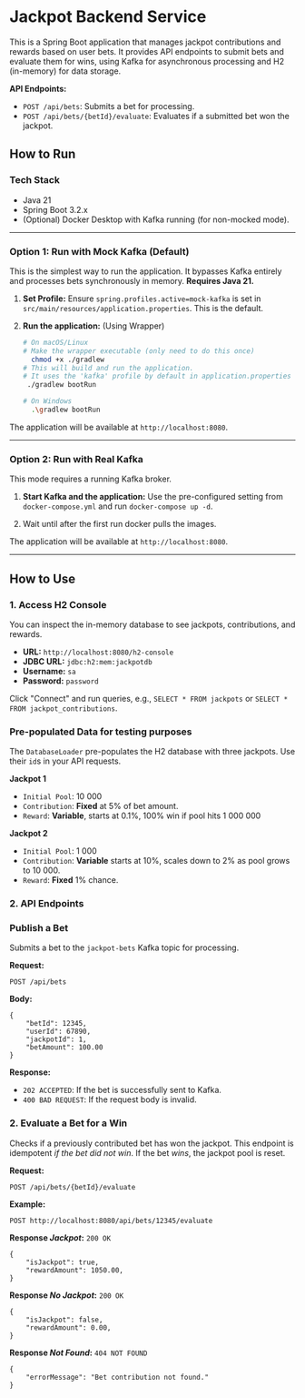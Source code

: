 # Jackpot Backend Service

This is a Spring Boot application that manages jackpot contributions and rewards based on user bets. It provides API endpoints to
submit bets and evaluate them for wins, using Kafka for asynchronous processing and H2 (in-memory) for data storage.

**API Endpoints:**

* `POST /api/bets`: Submits a bet for processing.
* `POST /api/bets/{betId}/evaluate`: Evaluates if a submitted bet won the jackpot.

## How to Run

### Tech Stack

* Java 21
* Spring Boot 3.2.x
* (Optional) Docker Desktop with Kafka running (for non-mocked mode).

---

### Option 1: Run with Mock Kafka (Default)

This is the simplest way to run the application. It bypasses Kafka entirely and processes bets synchronously in memory.
**Requires Java 21.**

1. **Set Profile:**
   Ensure `spring.profiles.active=mock-kafka` is set in `src/main/resources/application.properties`. This is the default.

2. **Run the application:**
   (Using Wrapper)
   ```bash
   # On macOS/Linux
   # Make the wrapper executable (only need to do this once)
     chmod +x ./gradlew
   # This will build and run the application.
   # It uses the 'kafka' profile by default in application.properties
    ./gradlew bootRun
   
   # On Windows
     .\gradlew bootRun
   ```

The application will be available at `http://localhost:8080`.

---

### Option 2: Run with Real Kafka

This mode requires a running Kafka broker.

1. **Start Kafka and the application:**
   Use the pre-configured setting from `docker-compose.yml` and run `docker-compose up -d`.

2. Wait until after the first run docker pulls the images.

The application will be available at `http://localhost:8080`.

---

## How to Use

### 1. Access H2 Console

You can inspect the in-memory database to see jackpots, contributions, and rewards.

* **URL:** `http://localhost:8080/h2-console`
* **JDBC URL:** `jdbc:h2:mem:jackpotdb`
* **Username:** `sa`
* **Password:** `password`

Click "Connect" and run queries, e.g., `SELECT * FROM jackpots` or `SELECT * FROM jackpot_contributions`.

### Pre-populated Data for testing purposes

The `DatabaseLoader` pre-populates the H2 database with three jackpots. Use their `id`s in your API requests.

**Jackpot 1**

* `Initial Pool`: 10 000
* `Contribution`: **Fixed** at 5% of bet amount.
* `Reward`: **Variable**, starts at 0.1%, 100% win if pool hits 1 000 000

**Jackpot 2**

* `Initial Pool`: 1 000
* `Contribution`: **Variable** starts at 10%, scales down to 2% as pool grows to 10 000.
* `Reward`: **Fixed** 1% chance.

### 2. API Endpoints

### Publish a Bet

Submits a bet to the `jackpot-bets` Kafka topic for processing.

**Request:**

```
POST /api/bets
```

**Body:**

```
{
    "betId": 12345,
    "userId": 67890,
    "jackpotId": 1,
    "betAmount": 100.00
}
```

**Response:**

* `202 ACCEPTED`: If the bet is successfully sent to Kafka.
* `400 BAD REQUEST`: If the request body is invalid.

### 2. Evaluate a Bet for a Win

Checks if a previously contributed bet has won the jackpot. This endpoint is idempotent *if the bet did not win*. If the bet
*wins*, the jackpot pool is reset.

**Request:**

```
POST /api/bets/{betId}/evaluate
```

**Example:**

```
POST http://localhost:8080/api/bets/12345/evaluate
```

**Response _Jackpot_:** `200 OK`

```
{
    "isJackpot": true,
    "rewardAmount": 1050.00,
}
```

**Response _No Jackpot_:** `200 OK`

```
{
    "isJackpot": false,
    "rewardAmount": 0.00,
}

```

**Response _Not Found_:** `404 NOT FOUND`

```
{
    "errorMessage": "Bet contribution not found."
}
```
